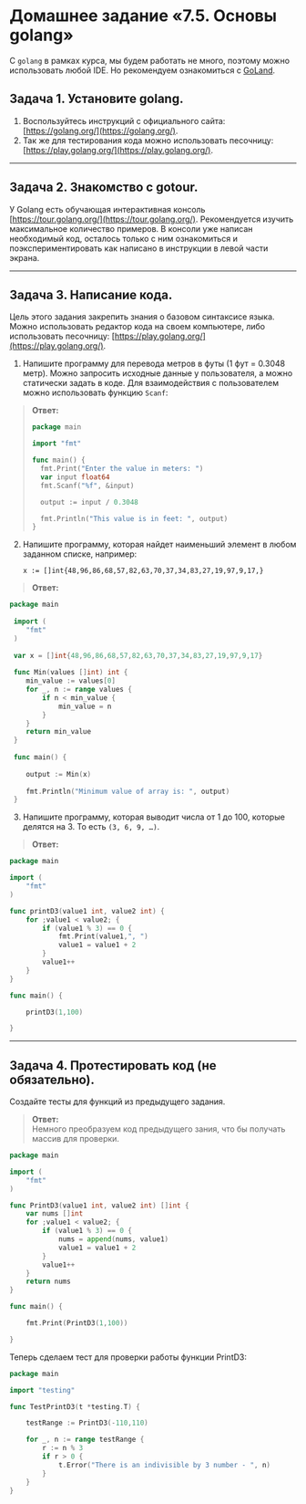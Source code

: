 # Домашнее задание «7.5. Основы golang»

С `golang` в рамках курса, мы будем работать не много, поэтому можно использовать любой IDE. 
Но рекомендуем ознакомиться с [GoLand](https://www.jetbrains.com/ru-ru/go/).  

## Задача 1. Установите golang.
1. Воспользуйтесь инструкций с официального сайта: [https://golang.org/](https://golang.org/).
2. Так же для тестирования кода можно использовать песочницу: [https://play.golang.org/](https://play.golang.org/).

---

## Задача 2. Знакомство с gotour.
У Golang есть обучающая интерактивная консоль [https://tour.golang.org/](https://tour.golang.org/). 
Рекомендуется изучить максимальное количество примеров. В консоли уже написан необходимый код, 
осталось только с ним ознакомиться и поэкспериментировать как написано в инструкции в левой части экрана.  

---

## Задача 3. Написание кода. 
Цель этого задания закрепить знания о базовом синтаксисе языка. Можно использовать редактор кода 
на своем компьютере, либо использовать песочницу: [https://play.golang.org/](https://play.golang.org/).

1. Напишите программу для перевода метров в футы (1 фут = 0.3048 метр). Можно запросить исходные данные 
у пользователя, а можно статически задать в коде.
    Для взаимодействия с пользователем можно использовать функцию `Scanf`:

>**Ответ:**    
>```go
>package main
>
>import "fmt"
>
>func main() {
>	fmt.Print("Enter the value in meters: ")
>	var input float64
>	fmt.Scanf("%f", &input)
>
>	output := input / 0.3048
>
>	fmt.Println("This value is in feet: ", output)
>}
>```

2. Напишите программу, которая найдет наименьший элемент в любом заданном списке, например:
    ```
    x := []int{48,96,86,68,57,82,63,70,37,34,83,27,19,97,9,17,}
    ```
>**Ответ:**    
```go
package main
 
 import (
 	"fmt"
 )
 
 var x = []int{48,96,86,68,57,82,63,70,37,34,83,27,19,97,9,17}
 
 func Min(values []int) int {
 	min_value := values[0]
 	for _, n := range values {
 		if n < min_value {
 			min_value = n
 		}
 	}
 	return min_value
 }
 
 func main() {
 
 	output := Min(x)
 
 	fmt.Println("Minimum value of array is: ", output)
 }
```
   
3. Напишите программу, которая выводит числа от 1 до 100, которые делятся на 3. То есть `(3, 6, 9, …)`.

>**Ответ:**    
```go
package main

import (
	"fmt"
)

func printD3(value1 int, value2 int) {
	for ;value1 < value2; {
		if (value1 % 3) == 0 {
			fmt.Print(value1,", ")
			value1 = value1 + 2
		}
		value1++
	}
}

func main() {

	printD3(1,100)

}
```
---

## Задача 4. Протестировать код (не обязательно).

Создайте тесты для функций из предыдущего задания. 

>**Ответ:**   
>Немного преобразуем код предыдущего зания, что бы получать массив для проверки. 
```go
package main

import (
	"fmt"
)

func PrintD3(value1 int, value2 int) []int {
	var nums []int
	for ;value1 < value2; {
		if (value1 % 3) == 0 {
			nums = append(nums, value1)
			value1 = value1 + 2
		}
		value1++
	}
	return nums
}

func main() {

	fmt.Print(PrintD3(1,100))

}
```

Теперь сделаем тест для проверки работы функции PrintD3:
```go
package main

import "testing"

func TestPrintD3(t *testing.T) {

	testRange := PrintD3(-110,110)

	for _, n := range testRange {
		r := n % 3
		if r > 0 {
			t.Error("There is an indivisible by 3 number - ", n)
		}
	}
}
```